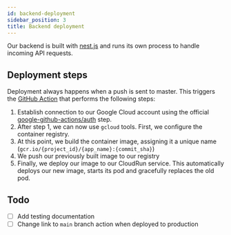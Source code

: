 ```yaml
---
id: backend-deployment
sidebar_position: 3
title: Backend deployment
---
```


Our backend is built with [nest.js](https://nestjs.com/) and runs its own process to handle incoming API requests.

## Deployment steps

Deployment always happens when a push is sent to master. This triggers
the [GitHub Action](https://github.com/gipfeli-io/gipfeli-api/blob/stage/.github/workflows/deployment.yml) that performs
the following steps:

1. Establish connection to our Google Cloud account using the official [google-github-actions/auth](https://github.com/google-github-actions/auth) step.
2. After step 1, we can now use `gcloud` tools. First, we configure the container registry.
3. At this point, we build the container image, assigning it a unique name (`gcr.io/{project_id}/{app_name}:{commit_sha}`)
4. We push our previously built image to our registry
5. Finally, we deploy our image to our CloudRun service. This automatically deploys our new image, starts its pod and gracefully replaces the old pod.

## Todo
- [ ] Add testing documentation
- [ ] Change link to `main` branch action when deployed to production